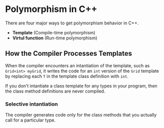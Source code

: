Polymorphism in C++
===================

There are four major ways to get polymorphism behavior in C++.

* **Template** (Compile-time polymorphism)
* **Virtul function** (Run-time polymorphism)

## How the Compiler Processes Templates

When the compiler encounters an intantiation of the template, such as `Grid<int> myGrid`, it writes the code for an `int` version of the `Grid` template by replacing each `T` in the template class definition with `int`.

If you don't intantiate a class template for any types in your program, then the class method definitions are never compiled.

### Selective intantiation

The compiler generates code only for the class methods that you actually call for a particular type.